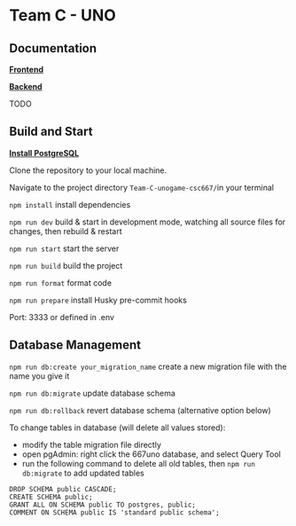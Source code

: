 # Team C - UNO

## Documentation

[**Frontend** ](https://docs.google.com/document/d/1Q7dy5t1PLPO-GSkX-l9Odzt26guablaQ6HB8vQvXcro/edit#heading=h.354dsx7n9cz3)

[**Backend**](https://docs.google.com/document/d/1pxNN8a4l0q5tSuLNxI1-U5J-zbsd-e8ZlxAAiAJqDFo/edit?usp=sharing)

TODO

## Build and Start

[**Install PostgreSQL**](https://docs.google.com/document/d/1pbvpEM3iX-QS22NNep6ATKgohM8zu4Pu18dmw13JgrY/edit#heading=h.g7uvmg38lm4t)

Clone the repository to your local machine.

Navigate to the project directory `Team-C-unogame-csc667/`in your terminal

`npm install` install dependencies

`npm run dev` build & start in development mode, watching all source files for changes, then rebuild & restart

`npm run start` start the server

`npm run build` build the project

`npm run format` format code

`npm run prepare` install Husky pre-commit hooks

Port: 3333 or defined in .env

## Database Management

`npm run db:create your_migration_name` create a new migration file with the name you give it

`npm run db:migrate` update database schema

`npm run db:rollback` revert database schema (alternative option below)

To change tables in database (will delete all values stored):

- modify the table migration file directly
- open pgAdmin: right click the 667uno database, and select Query Tool
- run the following command to delete all old tables, then `npm run db:migrate` to add updated tables

```
DROP SCHEMA public CASCADE;
CREATE SCHEMA public;
GRANT ALL ON SCHEMA public TO postgres, public;
COMMENT ON SCHEMA public IS 'standard public schema';
```
